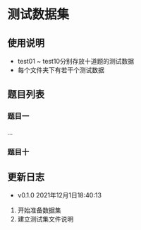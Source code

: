 # 测试数据集

## 使用说明
- test01 ~ test10分别存放十道题的测试数据
- 每个文件夹下有若干个测试数据
## 题目列表

### 题目一

...

### 题目十

## 更新日志
- v0.1.0
2021年12月1日18:40:13
1. 开始准备数据集
2. 建立测试集文件说明
